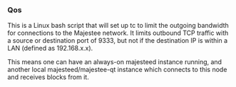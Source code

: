 ### Qos ###

This is a Linux bash script that will set up tc to limit the outgoing bandwidth for connections to the Majestee network. It limits outbound TCP traffic with a source or destination port of 9333, but not if the destination IP is within a LAN (defined as 192.168.x.x).

This means one can have an always-on majesteed instance running, and another local majesteed/majestee-qt instance which connects to this node and receives blocks from it.
